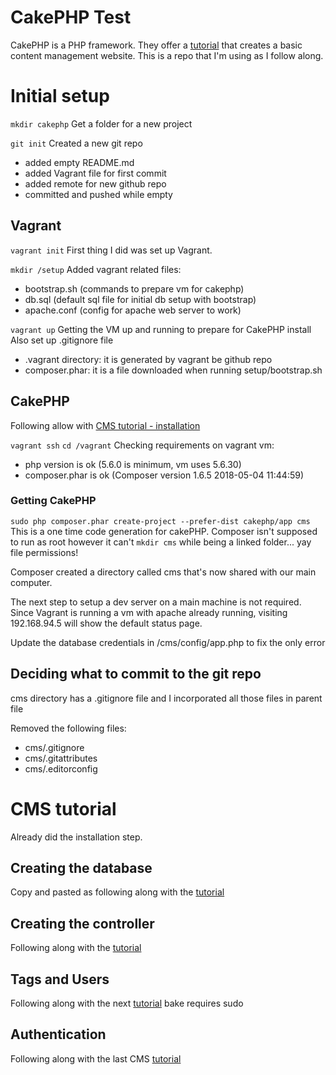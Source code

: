 # CakePHP Test
CakePHP is a PHP framework. They offer a [tutorial](https://book.cakephp.org/3.0/en/tutorials-and-examples/cms/installation.html) that creates a basic content management website. This is a repo that I'm using as I follow along.

# Initial setup

`mkdir cakephp`
Get a folder for a new project

`git init`
Created a new git repo

 - added empty README.md
 - added Vagrant file for first commit
 - added remote for new github repo
 - committed and pushed while empty

## Vagrant

`vagrant init`
First thing I did was set up Vagrant.

`mkdir /setup`
Added vagrant related files:
 - bootstrap.sh (commands to prepare vm for cakephp)
 - db.sql (default sql file for initial db setup with bootstrap)
 - apache.conf (config for apache web server to work)

`vagrant up`
Getting the VM up and running to prepare for CakePHP install
Also set up .gitignore file
 - .vagrant directory: it is generated by vagrant
 be github repo
 - composer.phar: it is a file downloaded when running setup/bootstrap.sh

## CakePHP

Following allow with [CMS tutorial - installation](https://book.cakephp.org/3.0/en/tutorials-and-examples/cms/installation.html)

`vagrant ssh`
`cd /vagrant`
Checking requirements on vagrant vm:
- php version is ok (5.6.0 is minimum, vm uses 5.6.30)
- composer.phar is ok (Composer version 1.6.5 2018-05-04 11:44:59)

### Getting CakePHP

`sudo php composer.phar create-project --prefer-dist cakephp/app cms`
This is a one time code generation for cakePHP. Composer isn't supposed to run
as root however it can't `mkdir cms` while being a linked folder... yay file permissions!

Composer created a directory called cms that's now shared with our main computer.

The next step to setup a dev server on a main machine is not required. Since Vagrant
is running a vm with apache already running, visiting 192.168.94.5 will show the default
status page.

Update the database credentials in /cms/config/app.php to fix the only error

## Deciding what to commit to the git repo

cms directory has a .gitignore file and I incorporated all those files in parent file

Removed the following files:
 - cms/.gitignore
 - cms/.gitattributes
 - cms/.editorconfig

# CMS tutorial

Already did the installation step.

## Creating the database

Copy and pasted as following along with the [tutorial](https://book.cakephp.org/3.0/en/tutorials-and-examples/cms/database.html)

## Creating the controller

Following along with the [tutorial](https://book.cakephp.org/3.0/en/tutorials-and-examples/cms/articles-controller.html)

## Tags and Users

Following along with the next [tutorial](https://book.cakephp.org/3.0/en/tutorials-and-examples/cms/tags-and-users.html)
bake requires sudo

## Authentication

Following along with the last CMS [tutorial](https://book.cakephp.org/3.0/en/tutorials-and-examples/cms/authentication.html)
